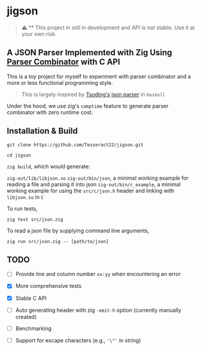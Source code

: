 # jigson
> :warning: ** This project in still in development and API is not stable. Use it at your own risk.

## A JSON Parser Implemented with Zig Using [Parser Combinator][parser combinator] with C API
This is a toy project for myself to experiment with parser combinator and a more or less functional programming style.
> This is largely inspired by [Tsoding's][tsoding yt] [json parser][tsoding json repo] in `Haskell`

Under the hood, we use zig's `comptime` feature to generate parser combinator with zero runtime cost.
## Installation & Build
`git clone https://github.com/Tesseract22/jigson.git`

`cd jigson`

`zig build`, which would generate:

`zig-out/lib/libjson.so`
`zig-out/bin/json`, a minimal working example for reading a file and parsing it into json
`zig-out/bin/c_example`, a minimal working example for using the `src/c/json.h` header and linking with `libjson.so` in `C`

To run tests,

`zig test src/json.zig`

To read a json file by supplying command line arguments, 

`zig run src/json.zig -- [path/to/json]`

## TODO

- [ ] Provide line and column number `xx:yy` when encountering an error
- [x] More comprehensive tests
- [x] Stable C API
- [ ] Auto generating header with zig `-emit-h` option (currently manually created)
- [ ] Benchmarking
- [ ] Support for escape characters (e.g., `'\"'` in string)





[tsoding json repo]: https://github.com/tsoding/haskell-json/blob/bafd97d96b792edd3e170525a7944b9f01de7e34/Main.hs
[tsoding yt]: https://www.youtube.com/watch?v=N9RUqGYuGfw
[parser combinator]: https://www.google.com/url?sa=t&rct=j&q=&esrc=s&source=web&cd=&cad=rja&uact=8&ved=2ahUKEwjtxIWfoKSAAxVihVYBHWNJDGIQFnoECBMQAQ&url=https%3A%2F%2Fen.wikipedia.org%2Fwiki%2FParser_combinator&usg=AOvVaw26qPNFuVgdTXJPwnAXwjpG&opi=89978449
